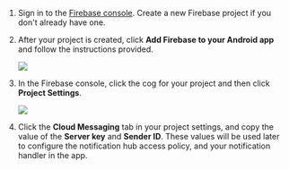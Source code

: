 

1. Sign in to the [Firebase console](https://firebase.google.com/console/). Create a new Firebase project if you don't already have one.
2. After your project is created, click **Add Firebase to your Android app** and follow the instructions provided.

    ![](https://docstestmedia1.blob.core.windows.net/azure-media/includes/media/notification-hubs-enable-firebase-cloud-messaging/notification-hubs-add-firebase-to-android-app.png)
3. In the Firebase console, click the cog for your project and then click **Project Settings**.

    ![](https://docstestmedia1.blob.core.windows.net/azure-media/includes/media/notification-hubs-enable-firebase-cloud-messaging/notification-hubs-firebase-console-project-settings.png)
4. Click the **Cloud Messaging** tab in your project settings, and copy the value of the **Server key** and **Sender ID**. These values will be used later to configure the notification hub access policy, and your notification handler in the app.


